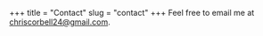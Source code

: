 +++
title = "Contact"
slug = "contact"
+++
Feel free to email me at [chriscorbell24@gmail.com](mailto:chriscorbell24@gmail.com).